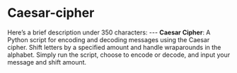 # Caesar-cipher
Here’s a brief description under 350 characters:  ---  **Caesar Cipher**: A Python script for encoding and decoding messages using the Caesar cipher. Shift letters by a specified amount and handle wraparounds in the alphabet. Simply run the script, choose to encode or decode, and input your message and shift amount.  

